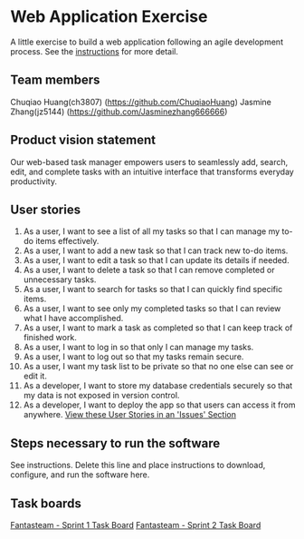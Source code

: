 # Web Application Exercise

A little exercise to build a web application following an agile development process. See the [instructions](instructions.md) for more detail.

## Team members

Chuqiao Huang(ch3807) (https://github.com/ChuqiaoHuang)
Jasmine Zhang(jz5144) (https://github.com/Jasminezhang666666)



## Product vision statement

Our web-based task manager empowers users to seamlessly add, search, edit, and complete tasks with an intuitive interface that transforms everyday productivity.

## User stories

1. As a user, I want to see a list of all my tasks so that I can manage my to-do items effectively.
2.  As a user, I want to add a new task so that I can track new to-do items.
3. As a user, I want to edit a task so that I can update its details if needed.
4. As a user, I want to delete a task so that I can remove completed or unnecessary tasks.
5. As a user, I want to search for tasks so that I can quickly find specific items.
6. As a user, I want to see only my completed tasks so that I can review what I have accomplished.
7. As a user, I want to mark a task as completed so that I can keep track of finished work.
8. As a user, I want to log in so that only I can manage my tasks.
9. As a user, I want to log out so that my tasks remain secure.
10.  As a user, I want my task list to be private so that no one else can see or edit it.
11. As a developer, I want to store my database credentials securely so that my data is not exposed in version control.
12. As a developer, I want to deploy the app so that users can access it from anywhere.
[View these User Stories in an 'Issues' Section](https://github.com/software-students-spring2025/2-web-app-fantasteam/issues)

## Steps necessary to run the software

See instructions. Delete this line and place instructions to download, configure, and run the software here.

## Task boards
[Fantasteam - Sprint 1 Task Board](https://github.com/orgs/software-students-spring2025/projects/77)
[Fantasteam - Sprint 2 Task Board](https://github.com/orgs/software-students-spring2025/projects/104)
